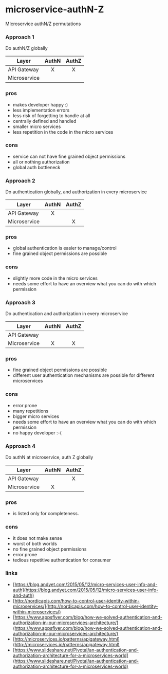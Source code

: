 # microservice-authN-Z
MIcroservice authN/Z permutations

### Approach 1
Do authN/Z globally

Layer | AuthN | AuthZ
------------ |:-------------:|:-------------:
API Gateway	| X | X
Microservice | |

### pros
* makes developer happy :)
*	less implementation errors
*	less risk of forgetting to handle at all
*	centrally defined and handled
*	smaller micro services
*	less repetition in the code in the micro services
### cons
*	service can not have fine grained object permissions
*	all or nothing authorization
*	global auth bottleneck

### Approach 2
Do authentication globally, and authorization in every microservice

Layer | AuthN | AuthZ
------------ |:-------------:|:-------------:
API Gateway	| X |
Microservice | | X

### pros
*	global authentication is easier to manage/control
*	fine grained object permissions are possible
### cons
*	slightly more code in the micro services
*	needs some effort to have an overview what you can do with which permission

### Approach 3
Do authentication and authorization in every microservice

Layer | AuthN | AuthZ
------------ |:-------------:|:-------------:
API Gateway	| |
Microservice | X | X

### pros
*	fine grained object permissions are possible
*	different user authentication mechanisms are possible for different microservices

### cons
*	error prone
*	many repetitions
*	bigger micro services
*	needs some effort to have an overview what you can do with which permission
*	no happy developer :-(

### Approach 4
Do authN at microservice, auth Z globally

Layer | AuthN | AuthZ
------------ |:-------------:|:-------------:
API Gateway	| | X
Microservice | X |

### pros
*	is listed only for completeness. 
### cons
*	it does not make sense
*	worst of both worlds
*	no fine grained object permissions 
*	error prone
*	tedious repetitive authentication for consumer

### links
* [https://blog.andyet.com/2015/05/12/micro-services-user-info-and-auth](https://blog.andyet.com/2015/05/12/micro-services-user-info-and-auth)
* [http://nordicapis.com/how-to-control-user-identity-within-microservices/](http://nordicapis.com/how-to-control-user-identity-within-microservices/)
* [https://www.appsflyer.com/blog/how-we-solved-authentication-and-authorization-in-our-microservices-architecture/](https://www.appsflyer.com/blog/how-we-solved-authentication-and-authorization-in-our-microservices-architecture/)
* [http://microservices.io/patterns/apigateway.html](http://microservices.io/patterns/apigateway.html)
* [https://www.slideshare.net/Pivotal/an-authentication-and-authorization-architecture-for-a-microservices-world](https://www.slideshare.net/Pivotal/an-authentication-and-authorization-architecture-for-a-microservices-world)
